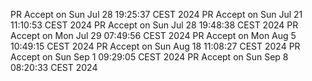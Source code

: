 PR Accept on Sun Jul 28 19:25:37 CEST 2024
PR Accept on Sun Jul 21 11:10:53 CEST 2024
PR Accept on Sun Jul 28 19:48:38 CEST 2024
PR Accept on Mon Jul 29 07:49:56 CEST 2024
PR Accept on Mon Aug  5 10:49:15 CEST 2024
PR Accept on Sun Aug 18 11:08:27 CEST 2024
PR Accept on Sun Sep  1 09:29:05 CEST 2024
PR Accept on Sun Sep  8 08:20:33 CEST 2024
